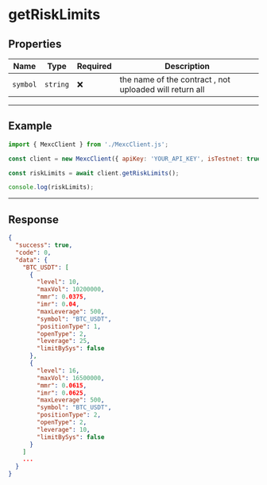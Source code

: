 
# getRiskLimits

## Properties

| **Name**           | **Type**   | **Required** | **Description** |
|--------------------|------------|--------------|------------------|
| `symbol`           | `string`   | ❌            | the name of the contract , not uploaded will return all |

---

## Example

```js
import { MexcClient } from './MexcClient.js';

const client = new MexcClient({ apiKey: 'YOUR_API_KEY', isTestnet: true });

const riskLimits = await client.getRiskLimits();

console.log(riskLimits);
```

---

## Response

```JSON
{
  "success": true,
  "code": 0,
  "data": {
    "BTC_USDT": [
      {
        "level": 10,
        "maxVol": 10200000,
        "mmr": 0.0375,
        "imr": 0.04,
        "maxLeverage": 500,
        "symbol": "BTC_USDT",
        "positionType": 1,
        "openType": 2,
        "leverage": 25,
        "limitBySys": false
      },
      {
        "level": 16,
        "maxVol": 16500000,
        "mmr": 0.0615,
        "imr": 0.0625,
        "maxLeverage": 500,
        "symbol": "BTC_USDT",
        "positionType": 2,
        "openType": 2,
        "leverage": 10,
        "limitBySys": false
      }
    ]
    ...
  }
}
```
